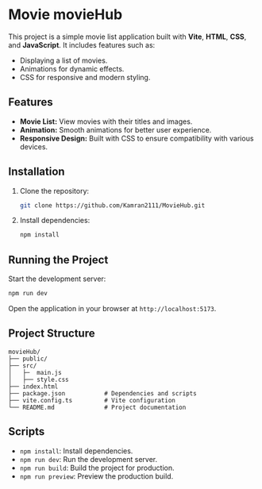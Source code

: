 # Movie movieHub

This project is a simple movie list application built with **Vite**, **HTML**, **CSS**, and **JavaScript**. It includes features such as:

- Displaying a list of movies.
- Animations for dynamic effects.
- CSS for responsive and modern styling.

## Features

- **Movie List:** View movies with their titles and images.
- **Animation:** Smooth animations for better user experience.
- **Responsive Design:** Built with CSS to ensure compatibility with various devices.

## Installation

1. Clone the repository:

   ```bash
   git clone https://github.com/Kamran2111/MovieHub.git
   ```

2. Install dependencies:

   ```bash
   npm install
   ```

## Running the Project

Start the development server:

```bash
npm run dev
```

Open the application in your browser at `http://localhost:5173`.

## Project Structure

```
movieHub/
├── public/
├── src/
│   ├─  main.js
│   ├── style.css
├── index.html
├── package.json           # Dependencies and scripts
├── vite.config.ts         # Vite configuration
└── README.md              # Project documentation
```

## Scripts

- `npm install`: Install dependencies.
- `npm run dev`: Run the development server.
- `npm run build`: Build the project for production.
- `npm run preview`: Preview the production build.
